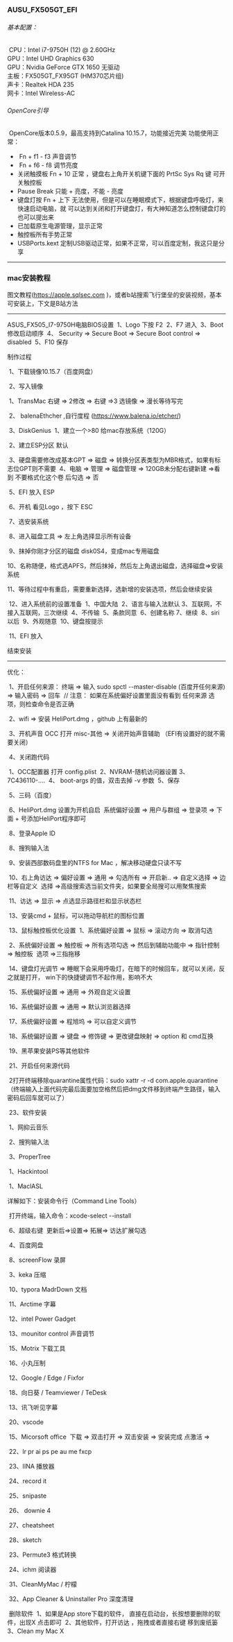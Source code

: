 ### AUSU_FX505GT_EFI



###### 基本配置：

​		CPU：Intel i7-9750H (12) @ 2.60GHz  
​		GPU：Intel UHD Graphics 630  
​		GPU：Nvidia GeForce GTX 1650 无驱动  
​		主板：FX505GT_FX95GT (HM370芯片组)  
​		声卡：Realtek HDA 235  
​		网卡：Intel Wireless-AC 



###### OpenCore引导

​        OpenCore版本0.5.9，最高支持到Catalina 10.15.7，功能接近完美
​        功能使用正常：

   - ​    Fn + f1 - f3   声音调节
   - ​    Fn + f6 - f8  调节亮度
   -    关闭触摸板 Fn + 10 正常  ，键盘右上角开关机键下面的 PrtSc Sys Rq 键 可开关触控板
   -    Pause Break 只能 + 亮度，不能 - 亮度
   -    键盘灯按 Fn + 上下 无法使用，但是可以在睡眠模式下，根据键盘呼吸灯，来快速启动电脑，就
           可以达到关闭和打开键盘灯，有大神知道怎么控制键盘灯的也可以提出来
   -   已加载原生电源管理，显示正常
   -   触控板所有手势正常
   -   USBPorts.kext 定制USB驱动正常，如果不正常，可以百度定制，我这只是分享

---

### mac安装教程

图文教程(https://apple.sqlsec.com )，或者b站搜索飞行堡垒的安装视频，基本可安装上，下文是B站方法

---

ASUS_FX505_I7-9750H电脑BIOS设置
​        1、Logo 下按 F2
​        2、F7 进入
​        3、Boot  修改启动顺序
​        4、 Security   =>  Secure Boot =>    Secure Boot control => disabled
​        5、F10 保存

制作过程

​    1、下载镜像10.15.7（百度网盘）

​    2、写入镜像

​              1、TransMac   右键  =>  2修改  =>   右键 =>3 选镜像   =>  漫长等待写完

​              2、 balenaEthcher ,自行度程 (https://www.balena.io/etcher/)

​     3、DiskGenius 
​               1、建立一个>80 给mac存放系统（120G）

​               2、建立ESP分区 默认

​               3、硬盘需要修改成基本GPT => 磁盘 => 转换分区表类型为MBR格式，如果有标志位GPT则不需要
​      4、电脑 => 管理 => 磁盘管理 => 120GB未分配右键新建 =>看到 不要格式化这个卷 后勾选  =>  否

​      5、EFI 放入 ESP

​      6、开机 看见Logo ，按下 ESC  

​      7、选安装系统

​      8、进入磁盘工具 => 左上角选择显示所有设备

​      9、抹掉你刚才分区的磁盘 disk0S4，变成mac专用磁盘

​      10、名称随便，格式选APFS，然后抹掉，然后左上角退出磁盘，选择磁盘=>安装系统

​      11、等待过程中有重启，需要重新选择，选新增的安装选项，然后会继续安装

​      12、进入系统前的设置准备
​            1、中国大陆
​            2、语言与输入法默认
​            3、互联网，不接入互联网，三次继续
​            4、不传输
​            5、条款同意
​            6、创建名称
​            7、继续
​            8、siri 以后
​            9、外观随意
​            10、键盘按提示

​        11、EFI 放入

结束安装

---

优化：

​         1、开启任何来源： 终端 => 输入 sudo spctl --master-disable  (百度开任何来源) => 输入密码 => 回车
​                // 注意： 如果在系统偏好设置里面没有看到 任何来源 选项，则检查命令是否正确

​         2、wifi  =>  安装 HeliPort.dmg ，github 上有最新的

​         3、开机声音 OCC  打开  misc-其他  =>  关闭开始声音辅助 （EFI有设置好的就不需要关闭）

​         4、关闭跑代码         

​               1、OCC配置器 打开 config.plist 
​               2、NVRAM-随机访问器设置 
​               3、7C436110-.... 
​               4、 boot-args 的值，双击去掉  -v 参数 
​               5、保存

​          5、三码（百度）

​          6、HeliPort.dmg 设置为开机自启
​                  系统偏好设置 =>  用户与群组 => 登录项 => 下面 + 号添加HeliPort程序即可

​              8、登录Apple ID

​          8、搜狗输入法

​          9、安装西部数码盘里的NTFS for Mac ，解决移动硬盘只读不写

​          10、右上角访达 => 偏好设置 =>  通用 => 勾选所有 => 开启新.. => 自定义选择 => 边栏等自定义
​                       选择 =>高级搜索选当前文件夹，如果要全局搜可以用聚焦搜索

​          11、访达 => 显示 => 点选显示路径栏和显示状态栏

​               13、安装cmd + 鼠标，可以拖动导航栏的图标位置

​          13、鼠标触控板优化设置
​                  1、系统偏好设置 => 鼠标 => 滚动方向 => 取消勾选

​                  2、系统偏好设置 => 触控板 => 所有选项勾选 => 然后到辅助功能中 => 指针控制 => 触控板
​                        选项 =>三指拖移

​           14、键盘灯光调节 =>   睡眠下会采用呼吸灯，在暗下的时候回车，就可以关闭，反之就是打开，
​                    win下的快捷键调节不起作用，影响不大

​            15、系统偏好设置 =>  通用 => 外观自定义设置

​            16、系统偏好设置 =>  通用 => 默认浏览器选择

​            17、系统偏好设置 =>  程旭坞 => 可以自定义调节

​            18、系统偏好设置 =>  键盘 => 修饰键 => 更改键盘映射  => option 和 cmd互换             

​            19、黑苹果安装PS等其他软件

​            21、开启任何来源代码

​            2打开终端移除quarantine属性代码：sudo xattr -r -d com.apple.quarantine
​       （终端输入上面代码完最后面要加空格然后把dmg文件移到终端产生路径，输入密码后回车就可以了）   

​            23、软件安装

​                          1、网抑云音乐

​                          2、搜狗输入法

​                          3、ProperTree

​                          1、Hackintool   

​                          1、MaclASL

详解如下：安装命令行（Command Line Tools）

​                              打开终端，输入命令：xcode-select --install

​                           6、超级右键 
​                                  更新后=>设置=> 拓展=> 访达扩展勾选

​                          4、百度网盘

​                          8、screenFlow  录屏

​                          3、keka    压缩

​                          10、typora  MadrDown 文档

​                          11、Arctime 字幕

​                          12、intel Power Gadget

​                          13、mounitor control 声音调节  

​                          15、Motrix 下载工具

​                          16、小丸压制                                                          

​                          12、Google  /  Edge   /  Fixfor          

​                          18、向日葵 /  Teamviewer  / TeDesk

​                          13、讯飞听见字幕

​                          20、vscode   

​                           15、Micorsoft office
​                                    下载 => 双击打开 => 双击安装 =>   安装完成 点激活 =>                    

​                          22、lr  pr  ai ps pe au me      fxcp                

​                          23、IINA                      播放器

​                          24、record it

​                          25、snipaste

​                          26、 downie  4

​                          27、cheatsheet         

​                          28、sketch

​                          23、Permute3          格式转换

​                          24、ichm 阅读器         

​                          31、CleanMyMac       /        柠檬       

​                          32、App Cleaner & Uninstaller Pro  深度清理

​              删除软件
​                          1、如果是App store下载的软件，  直接在启动台，长按想要删除的软件，出现X 点击即可
​                          2、其他软件，打开访达 ，拖拽或者直接右键 移到废纸篓
​                          3、Clean my Mac X

